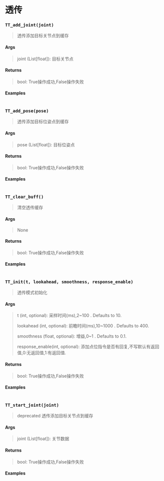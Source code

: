 # 透传

### `TT_add_joint(joint)`

> 透传添加目标关节点到缓存

#### Args

> joint (List[float]): 目标关节点

#### Returns

>  bool: True操作成功,False操作失败

#### Examples

```

```

### `TT_add_pose(pose)`

> 透传添加目标位姿点到缓存

#### Args

>  pose (List[float]): 目标位姿点

#### Returns

>   bool: True操作成功,False操作失败

#### Examples

```

```

### `TT_clear_buff()`

> 清空透传缓存

#### Args

> None

#### Returns

>  bool: True操作成功,False操作失败

#### Examples

```

```

### `TT_init(t, lookahead, smoothness, response_enable)`

> 透传模式初始化

#### Args

> t (int, optional): 采样时间(ms),2~100 . Defaults to 10.
>
> lookahead (int, optional): 前瞻时间(ms),10~1000 . Defaults to 400.
>
> smoothness (float, optional): 增益,0~1 . Defaults to 0.1.
>
> response_enable(int, optional): 添加点位指令是否有回复,不写默认有返回值,0:无返回值,1:有返回值.

#### Returns

>  bool: True操作成功,False操作失败

#### Examples

```

```

### `TT_start_joint(joint)`

> deprecated 
> 透传添加目标关节点到缓存

#### Args

> joint (List[float]): 关节数据

#### Returns

>  bool: True操作成功,False操作失败

#### Examples

```

```

